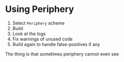# Using Periphery

1. Select `Periphery` scheme
2. Build
3. Look at the logs
4. Fix warnings of unused code
5. Build again to handle false-positives if any

The thing is that sometimes periphery cannot even see 